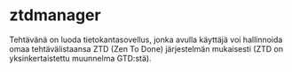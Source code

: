 # ztdmanager
Tehtävänä on luoda tietokantasovellus, jonka avulla käyttäjä voi hallinnoida omaa tehtävälistaansa ZTD (Zen To Done) järjestelmän mukaisesti (ZTD on yksinkertaistettu muunnelma GTD:stä).

